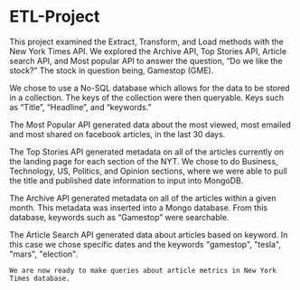 # ETL-Project
      
   This project examined the Extract, Transform, and Load methods with the New York Times API. We explored the Archive API, Top Stories API, Article search API, and Most popular API to answer the question, “Do we like the stock?” The stock in question being, Gamestop (GME).
   
   We chose to use a No-SQL database which allows for the data to be stored in a collection. The keys of the collection were then queryable. Keys such as “Title”, “Headline”, and “keywords.”
   
   The Most Popular API generated data about the most viewed, most emailed and most shared on facebook articles, in the last 30 days.
   
   The Top Stories API generated metadata on all of the articles currently on the landing page for each section of the NYT.  We chose to do Business, Technology, US, Politics, and Opinion sections, where we were able to pull the title and published date information to input into MongoDB.
   
   The Archive API generated metadata on all of the articles within a given month. This metadata was inserted into a Mongo database. From this database, keywords such as “Gamestop” were searchable. 
   
   The Article Search API generated data about articles based on keyword. In this case we chose specific dates and the keywords "gamestop", "tesla", "mars", "election".
   
   
   
    We are now ready to make queries about article metrics in New York Times database.
